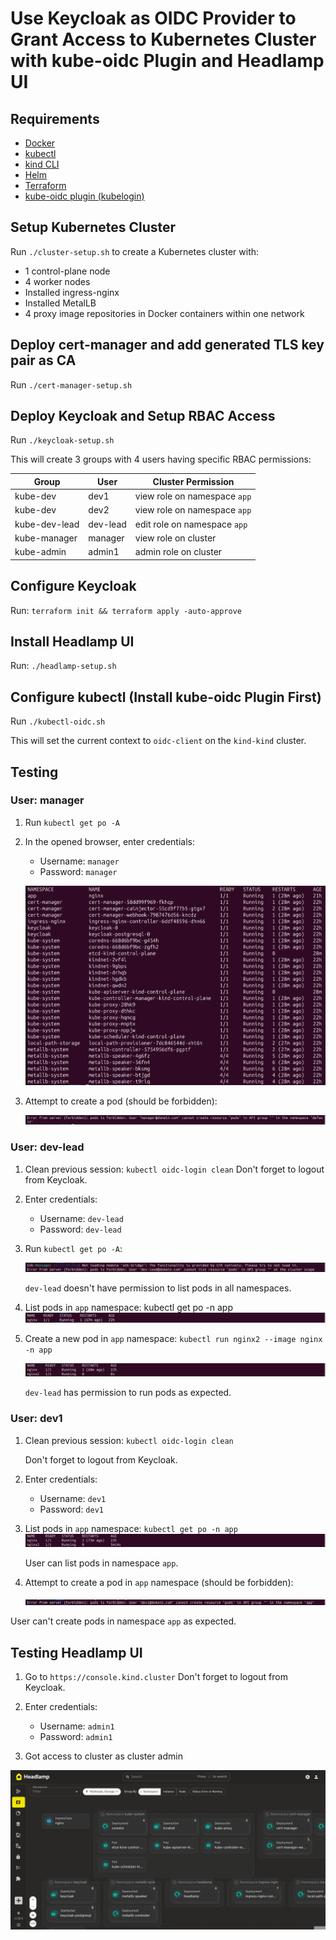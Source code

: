 # Use Keycloak as OIDC Provider to Grant Access to Kubernetes Cluster with kube-oidc Plugin and Headlamp UI

## Requirements

- [Docker](https://docs.docker.com/engine/install/)
- [kubectl](https://kubernetes.io/docs/tasks/tools/)
- [kind CLI](https://kind.sigs.k8s.io/docs/user/quick-start/#installation)
- [Helm](https://helm.sh/docs/intro/install/)
- [Terraform](https://developer.hashicorp.com/terraform/tutorials/aws-get-started/install-cli)
- [kube-oidc plugin (kubelogin)](https://github.com/int128/kubelogin)

## Setup Kubernetes Cluster

Run `./cluster-setup.sh` to create a Kubernetes cluster with:

- 1 control-plane node
- 4 worker nodes
- Installed ingress-nginx
- Installed MetalLB
- 4 proxy image repositories in Docker containers within one network

## Deploy cert-manager and add generated TLS key pair as CA

Run `./cert-manager-setup.sh`

## Deploy Keycloak and Setup RBAC Access

Run `./keycloak-setup.sh`

This will create 3 groups with 4 users having specific RBAC permissions:

| Group           | User     | Cluster Permission              |
|-----------------|----------|---------------------------------|
| kube-dev        | dev1     | view role on namespace `app`    |
| kube-dev        | dev2     | view role on namespace `app`    |
| kube-dev-lead   | dev-lead | edit role on namespace `app`    |
| kube-manager    | manager  | view role on cluster            |
| kube-admin      | admin1   | admin role on cluster           |

## Configure Keycloak

Run: `terraform init && terraform apply -auto-approve`

## Install Headlamp UI

Run: `./headlamp-setup.sh`

## Configure kubectl (Install kube-oidc Plugin First)

Run `./kubectl-oidc.sh`

This will set the current context to `oidc-client` on the `kind-kind` cluster.

## Testing

### User: manager

1. Run `kubectl get po -A`

2. In the opened browser, enter credentials:
   - Username: `manager`
   - Password: `manager`

   ![manager login](images/image.png)

3. Attempt to create a pod (should be forbidden):

   ![pod creation forbidden](images/image-1.png)

### User: dev-lead

1. Clean previous session: `kubectl oidc-login clean`
Don't forget to logout from Keycloak.

2. Enter credentials:

   - Username: `dev-lead`
   - Password: `dev-lead`

3. Run `kubectl get po -A`:

    ![dev-lead cluster view](images/image-2.png)

    `dev-lead` doesn't have permission to list pods in all namespaces.

4. List pods in `app` namespace: kubectl get po -n app
    ![dev-lead namespace view](images/image-3.png)

5. Create a new pod in `app` namespace: `kubectl run nginx2 --image nginx -n app`

    ![dev-lead pod creation](images/image-4.png)

    `dev-lead` has permission to run pods as expected.

### User: dev1

1. Clean previous session: `kubectl oidc-login clean`

    Don't forget to logout from Keycloak.

2. Enter credentials:

   - Username: `dev1`
   - Password: `dev1`

3. List pods in `app` namespace: `kubectl get po -n app`
    ![dev1 namespace view](images/image-5.png)

    User can list pods in namespace `app`.

4. Attempt to create a pod in `app` namespace (should be forbidden):

    ![dev1 pod creation forbidden](images/image-6.png)

User can't create pods in namespace `app` as expected.

## Testing Headlamp UI

1. Go to `https://console.kind.cluster`
    Don't forget to logout from Keycloak.

2. Enter credentials:

   - Username: `admin1`
   - Password: `admin1`

3. Got access to cluster as cluster admin

![alt text](images/image-7.png)
